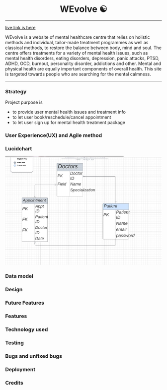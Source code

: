 # <h1 align ="center"> WEvolve ☯ </h1>
---
[live link is here]()

 WEvolve is a website of mental healthcare centre that relies on holistic methods and individual, tailor-made treatment programmes as well as classical methods, to restore the balance between body, mind and soul. The centre offers treatments for a variety of mental health issues, such as mental health disorders, eating disorders, depression, panic attacks, PTSD, ADHD, OCD, burnout, personality disorder, addictions and other. Mental and physical health are equally important components of overall health. This site is targeted towards people who are searching for the mental calmness.

---
### Strategy

Project purpose is
* to provide user mental health issues and treatment info
* to let user book/reschedule/cancel appointment
* to let user sign up for mental health treatment package

### User Experience(UX) and Agile method



### Lucidchart

<img src="./images/lucidchart.jpg">

### Data model


### Design


### Future Features


### Features


### Technology used


### Testing


### Bugs and unfixed bugs


### Deployment


### Credits




